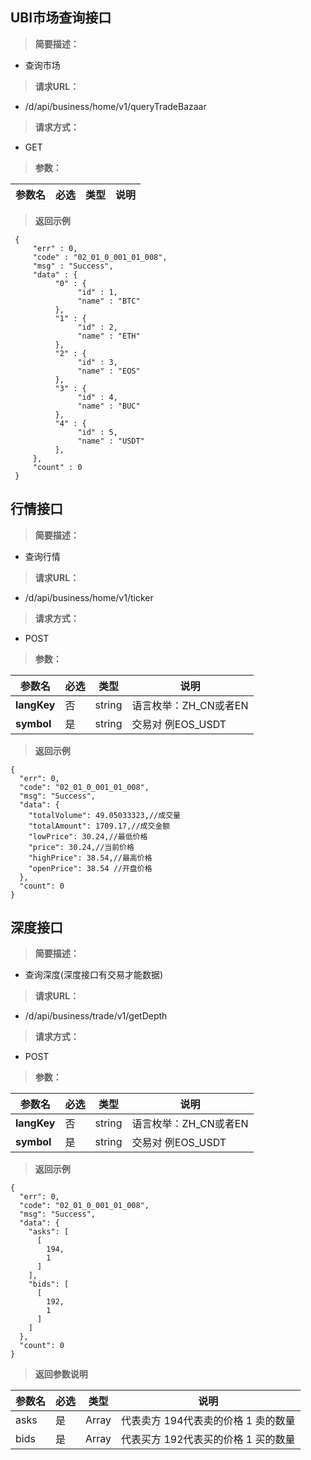 UBI市场查询接口
-----------------

>   **简要描述：**

-   查询市场

>   **请求URL：**

-   /d/api/business/home/v1/queryTradeBazaar

>   **请求方式：**

-   GET

>   **参数：**

| **参数名** | **必选** | **类型** | **说明** |
|------------|----------|----------|----------|


>   **返回示例**

``` 
 { 
     "err" : 0, 
     "code" : "02_01_0_001_01_008", 
     "msg" : "Success", 
     "data" : { 
          "0" : { 
               "id" : 1, 
               "name" : "BTC" 
          }, 
          "1" : { 
               "id" : 2, 
               "name" : "ETH" 
          }, 
          "2" : { 
               "id" : 3, 
               "name" : "EOS" 
          }, 
          "3" : { 
               "id" : 4, 
               "name" : "BUC" 
          }, 
          "4" : { 
               "id" : 5, 
               "name" : "USDT" 
          }, 
     }, 
     "count" : 0 
 } 
```




行情接口
--------------

>   **简要描述：**

-   查询行情

>   **请求URL：**

-   /d/api/business/home/v1/ticker

>   **请求方式：**

-   POST

>   **参数：**

| **参数名**  | **必选** | **类型** | **说明**              |
|-------------|----------|----------|-----------------------|
| **langKey** | 否       | string   | 语言枚举：ZH_CN或者EN |
| **symbol**      | 是       | string   | 交易对 例EOS_USDT     |

>   **返回示例**

```
{
  "err": 0,
  "code": "02_01_0_001_01_008",
  "msg": "Success",
  "data": {
    "totalVolume": 49.05033323,//成交量
    "totalAmount": 1709.17,//成交金额
    "lowPrice": 30.24,//最低价格
    "price": 30.24,//当前价格
    "highPrice": 38.54,//最高价格
    "openPrice": 38.54 //开盘价格
  },
  "count": 0
}
```


深度接口
--------------

>   **简要描述：**

-   查询深度(深度接口有交易才能数据)


>   **请求URL：**

-   /d/api/business/trade/v1/getDepth

>   **请求方式：**

-   POST

>   **参数：**

| **参数名**  | **必选** | **类型** | **说明**              |
|-------------|----------|----------|-----------------------|
| **langKey** | 否       | string   | 语言枚举：ZH_CN或者EN |
| **symbol**      | 是       | string   | 交易对 例EOS_USDT     |

>   **返回示例**

```
{
  "err": 0,
  "code": "02_01_0_001_01_008",
  "msg": "Success",
  "data": {
    "asks": [
      [
        194,
        1
      ]
    ],
    "bids": [
      [
        192,
        1
      ]
    ]
  },
  "count": 0
}
```


>   **返回参数说明**

| **参数名** | **必选** | **类型** | **说明**                            |
|------------|----------|----------|-------------------------------------|
| asks       | 是       | Array    | 代表卖方 194代表卖的价格 1 卖的数量 |
| bids       | 是       | Array    | 代表买方 192代表买的价格 1 买的数量 |

